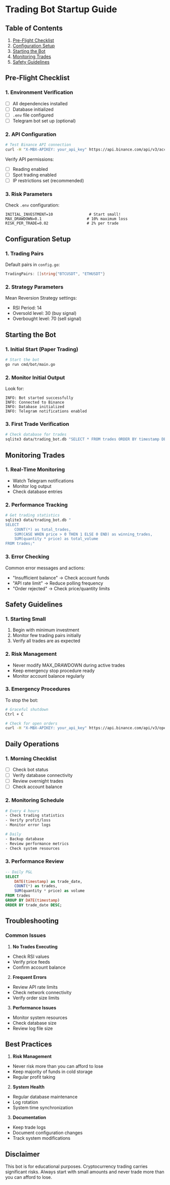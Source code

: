 # Trading Bot Startup Guide

## Table of Contents

1. [Pre-Flight Checklist](#pre-flight-checklist)
2. [Configuration Setup](#configuration-setup)
3. [Starting the Bot](#starting-the-bot)
4. [Monitoring Trades](#monitoring-trades)
5. [Safety Guidelines](#safety-guidelines)

## Pre-Flight Checklist

### 1. Environment Verification

- [ ] All dependencies installed
- [ ] Database initialized
- [ ] `.env` file configured
- [ ] Telegram bot set up (optional)

### 2. API Configuration

```bash
# Test Binance API connection
curl -H "X-MBX-APIKEY: your_api_key" https://api.binance.com/api/v3/account
```

Verify API permissions:

- [ ] Reading enabled
- [ ] Spot trading enabled
- [ ] IP restrictions set (recommended)

### 3. Risk Parameters

Check `.env` configuration:

```env
INITIAL_INVESTMENT=10                # Start small!
MAX_DRAWDOWN=0.1                    # 10% maximum loss
RISK_PER_TRADE=0.02                 # 2% per trade
```

## Configuration Setup

### 1. Trading Pairs

Default pairs in `config.go`:

```go
TradingPairs: []string{"BTCUSDT", "ETHUSDT"}
```

### 2. Strategy Parameters

Mean Reversion Strategy settings:

- RSI Period: 14
- Oversold level: 30 (buy signal)
- Overbought level: 70 (sell signal)

## Starting the Bot

### 1. Initial Start (Paper Trading)

```bash
# Start the bot
go run cmd/bot/main.go
```

### 2. Monitor Initial Output

Look for:

```
INFO: Bot started successfully
INFO: Connected to Binance
INFO: Database initialized
INFO: Telegram notifications enabled
```

### 3. First Trade Verification

```bash
# Check database for trades
sqlite3 data/trading_bot.db "SELECT * FROM trades ORDER BY timestamp DESC LIMIT 1;"
```

## Monitoring Trades

### 1. Real-Time Monitoring

- Watch Telegram notifications
- Monitor log output
- Check database entries

### 2. Performance Tracking

```bash
# Get trading statistics
sqlite3 data/trading_bot.db "
SELECT
    COUNT(*) as total_trades,
    SUM(CASE WHEN price > 0 THEN 1 ELSE 0 END) as winning_trades,
    SUM(quantity * price) as total_volume
FROM trades;"
```

### 3. Error Checking

Common error messages and actions:

- "Insufficient balance" → Check account funds
- "API rate limit" → Reduce polling frequency
- "Order rejected" → Check price/quantity limits

## Safety Guidelines

### 1. Starting Small

1. Begin with minimum investment
2. Monitor few trading pairs initially
3. Verify all trades are as expected

### 2. Risk Management

- Never modify MAX_DRAWDOWN during active trades
- Keep emergency stop procedure ready
- Monitor account balance regularly

### 3. Emergency Procedures

To stop the bot:

```bash
# Graceful shutdown
Ctrl + C

# Check for open orders
curl -H "X-MBX-APIKEY: your_api_key" https://api.binance.com/api/v3/openOrders
```

## Daily Operations

### 1. Morning Checklist

- [ ] Check bot status
- [ ] Verify database connectivity
- [ ] Review overnight trades
- [ ] Check account balance

### 2. Monitoring Schedule

```bash
# Every 4 hours
- Check trading statistics
- Verify profit/loss
- Monitor error logs

# Daily
- Backup database
- Review performance metrics
- Check system resources
```

### 3. Performance Review

```sql
-- Daily P&L
SELECT
    DATE(timestamp) as trade_date,
    COUNT(*) as trades,
    SUM(quantity * price) as volume
FROM trades
GROUP BY DATE(timestamp)
ORDER BY trade_date DESC;
```

## Troubleshooting

### Common Issues

1. **No Trades Executing**

- Check RSI values
- Verify price feeds
- Confirm account balance

2. **Frequent Errors**

- Review API rate limits
- Check network connectivity
- Verify order size limits

3. **Performance Issues**

- Monitor system resources
- Check database size
- Review log file size

## Best Practices

1. **Risk Management**

- Never risk more than you can afford to lose
- Keep majority of funds in cold storage
- Regular profit taking

2. **System Health**

- Regular database maintenance
- Log rotation
- System time synchronization

3. **Documentation**

- Keep trade logs
- Document configuration changes
- Track system modifications

## Disclaimer

This bot is for educational purposes. Cryptocurrency trading carries significant risks. Always start with small amounts and never trade more than you can afford to lose.

